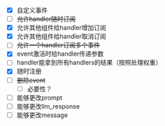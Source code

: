 - [x] 自定义事件
- [ ] <del>允许handler随时订阅</del>
- [x] 允许其他组件给handler增加订阅
- [x] 允许其他组件给handler取消订阅
- [ ] <del>允许一个handler订阅多个事件</del>
- [x] event激活时给handler传递参数
- [ ] handler能拿到所有handlers的结果（按照处理权重）
- [x] 随时注册
- [ ] <del>删除event</del>
    - [ ] 必要性？
- [ ] 能够更改prompt
- [ ] 能够更改llm_response
- [ ] 能够更改message